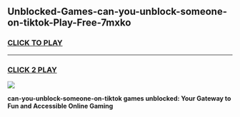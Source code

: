 
## Unblocked-Games-can-you-unblock-someone-on-tiktok-Play-Free-7mxko
<h3>
<a href="https://premium76.site?title=can-you-unblock-someone-on-tiktok&ref=21A">CLICK TO PLAY</a></h3>
<hr>

<h3>
<a href="https://premium76.site?title=can-you-unblock-someone-on-tiktok&ref=21A">CLICK 2 PLAY</a>
  
</h3>

<a href="https://premium76.site?title=can-you-unblock-someone-on-tiktok&ref=21A"><img src="https://clearcache.store/games.png"></a>


**can-you-unblock-someone-on-tiktok games unblocked: Your Gateway to Fun and Accessible Online Gaming**
